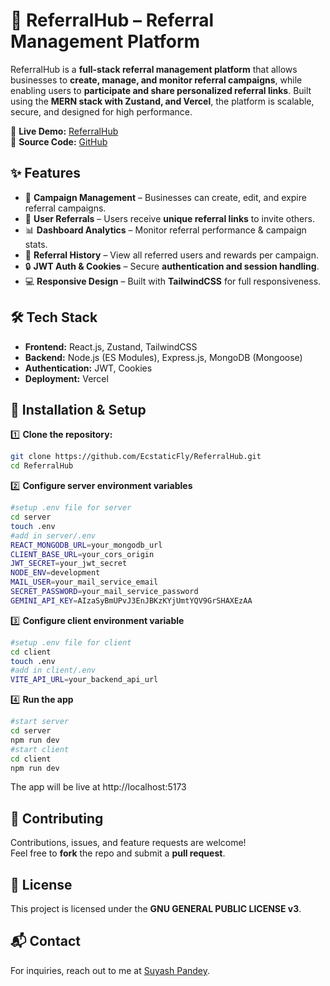 # 🚀 ReferralHub – Referral Management Platform

ReferralHub is a **full-stack referral management platform** that allows businesses to **create, manage, and monitor referral campaigns**, while enabling users to **participate and share personalized referral links**. Built using the **MERN stack with Zustand, and Vercel**, the platform is scalable, secure, and designed for high performance.

🔗 **Live Demo:** [ReferralHub](https://referral-hub-alpha.vercel.app/)  
📂 **Source Code:** [GitHub](https://github.com/EcstaticFly/ReferralHub.git)

## ✨ Features
- 🧠 **Campaign Management** – Businesses can create, edit, and expire referral campaigns.
- 🔗 **User Referrals** – Users receive **unique referral links** to invite others.
- 📊 **Dashboard Analytics** – Monitor referral performance & campaign stats.
- 🧾 **Referral History** – View all referred users and rewards per campaign.
- 🔒 **JWT Auth & Cookies** – Secure **authentication and session handling**.
- 💻 **Responsive Design** – Built with **TailwindCSS** for full responsiveness.


## 🛠 Tech Stack

- **Frontend:** React.js, Zustand, TailwindCSS  
- **Backend:** Node.js (ES Modules), Express.js, MongoDB (Mongoose)  
- **Authentication:** JWT, Cookies  
- **Deployment:** Vercel  

## 🚀 Installation & Setup

1️⃣ **Clone the repository:**
   ```bash
   git clone https://github.com/EcstaticFly/ReferralHub.git
   cd ReferralHub
   ```

2️⃣ **Configure server environment variables**
```bash
#setup .env file for server
cd server
touch .env
#add in server/.env
REACT_MONGODB_URL=your_mongodb_url
CLIENT_BASE_URL=your_cors_origin
JWT_SECRET=your_jwt_secret
NODE_ENV=development
MAIL_USER=your_mail_service_email
SECRET_PASSWORD=your_mail_service_password
GEMINI_API_KEY=AIzaSyBmUPvJ3EnJBKzKYjUmtYQV9GrSHAXEzAA
```

3️⃣ **Configure client environment variable**
```bash
#setup .env file for client
cd client
touch .env
#add in client/.env
VITE_API_URL=your_backend_api_url
```

4️⃣ **Run the app**
```bash
#start server
cd server
npm run dev
#start client
cd client
npm run dev
```

The app will be live at http://localhost:5173

## 🤝 Contributing

Contributions, issues, and feature requests are welcome!  
Feel free to **fork** the repo and submit a **pull request**.

## 📜 License
This project is licensed under the **GNU GENERAL PUBLIC LICENSE v3**.

## 📬 Contact

For inquiries, reach out to me at [Suyash Pandey](mailto:suyash.2023ug1100@iiitranchi.ac.in).